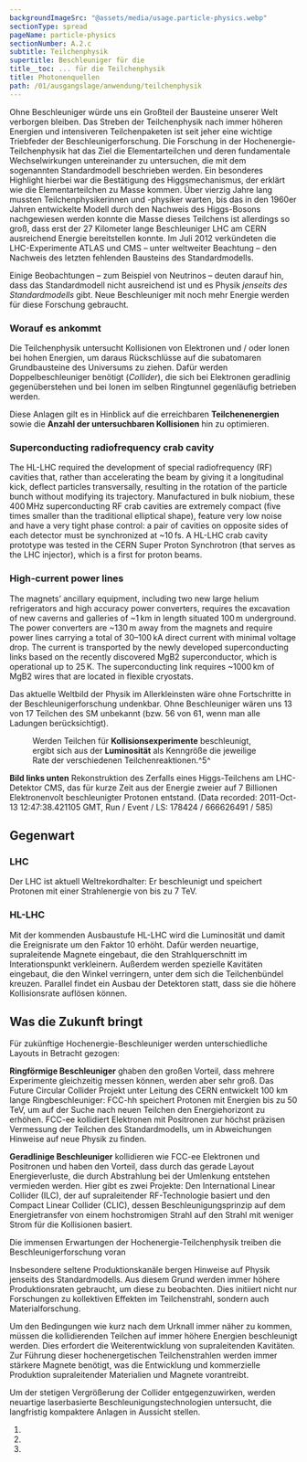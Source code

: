 ```yaml
---
backgroundImageSrc: "@assets/media/usage.particle-physics.webp"
sectionType: spread
pageName: particle-physics
sectionNumber: A.2.c
subtitle: Teilchenphysik
supertitle: Beschleuniger für die
title__toc: ... für die Teilchenphysik
title: Photonenquellen
path: /01/ausgangslage/anwendung/teilchenphysik
---
```


<div class="spread--left spread-area--intro">

Ohne Beschleuniger würde uns ein Großteil der Bausteine unserer Welt verborgen bleiben. Das Streben der Teilchenphysik nach immer höheren Energien und intensiveren Teilchenpaketen ist seit jeher eine wichtige Triebfeder der Beschleunigerforschung.
Die Forschung in der Hochenergie-Teilchenphysik hat das Ziel die Elementarteilchen und deren fundamentale Wechselwirkungen untereinander zu untersuchen, die mit dem sogenannten Standardmodell beschrieben werden. Ein besonderes Highlight hierbei war die Bestätigung des Higgsmechanismus, der erklärt wie die Elementarteilchen zu Masse kommen. Über vierzig Jahre lang mussten Teilchenphysikerinnen und -physiker warten, bis das in den 1960er Jahren entwickelte Modell durch den Nachweis des Higgs-Bosons nachgewiesen werden konnte
die Masse dieses Teilchens ist allerdings so groß, dass erst der 27 Kilometer lange Beschleuniger LHC am CERN ausreichend Energie bereitstellen konnte. Im Juli 2012 verkündeten die LHC-Experimente ATLAS und CMS – unter weltweiter Beachtung – den Nachweis des letzten fehlenden Bausteins des Standardmodells.

Einige Beobachtungen – zum Beispiel von Neutrinos – deuten darauf hin, dass das Standardmodell nicht ausreichend ist und es Physik _jenseits des Standardmodells_ gibt. Neue Beschleuniger mit noch mehr Energie werden für diese Forschung gebraucht.

### Worauf es ankommt

Die Teilchenphysik untersucht Kollisionen von Elektronen und / oder Ionen bei hohen Energien, um daraus Rückschlüsse auf die subatomaren Grundbausteine des Universums zu ziehen. Dafür werden Doppelbeschleuniger benötigt (_Collider_), die sich bei Elektronen geradlinig gegenüberstehen und bei Ionen im selben Ringtunnel gegenläufig betrieben werden.

Diese Anlagen gilt es in Hinblick auf die erreichbaren **Teilchenenergien** sowie die **Anzahl der untersuchbaren Kollisionen** hin zu optimieren.

### Superconducting radiofrequency crab cavity

The HL-LHC required the development of special radiofrequency (RF) cavities that, rather than accelerating the beam by giving it a longitudinal kick, deflect particles transversally, resulting in the rotation of the particle bunch without modifying its trajectory. Manufactured in bulk niobium, these 400 MHz superconducting RF crab cavities are extremely compact (five times smaller than the traditional elliptical shape), feature very low noise and have a very tight phase control: a pair of cavities on opposite sides of each detector must be synchronized at ~10 fs. A HL-LHC crab cavity prototype was tested in the CERN Super Proton Synchrotron (that serves as the LHC injector), which is a first for proton beams.

### High-current power lines

The magnets’ ancillary equipment, including two new large helium refrigerators and high accuracy power converters, requires the excavation of new caverns and galleries of ~1 km in length situated 100 m underground. The power converters are ~130 m away from the magnets and require power lines carrying a total of 30–100 kA direct current with minimal voltage drop. The current is transported by the newly developed superconducting links based on the recently discovered MgB2 superconductor, which is operational up to 25 K. The superconducting link requires ~1000 km of MgB2 wires that are located in flexible cryostats.

</div>

<div class="spread--left spread-area--c-3">

<progress-chart dimension="particleDiscoveries" />
<figcaption>
Das aktuelle Weltbild der Physik im Allerkleinsten wäre ohne Fortschritte in der Beschleunigerforschung undenkbar. Ohne Beschleuniger wären uns 13 von 17 Teilchen des SM unbekannt (bzw. 56 von 61, wenn man alle Ladungen berücksichtigt).
</figcaption>

<figure>
<progress-chart dimension="progress__peak_luminosity" />
<figcaption>

Werden Teilchen für **Kollisionsexperimente** beschleunigt, ergibt sich aus der **Luminosität** als Kenngröße die jeweilige Rate der verschiedenen Teilchenreaktionen.^5^

</figcaption>
</figure>

 <figcaption>

**Bild links unten**
Rekonstruktion des Zerfalls eines Higgs-Teilchens am LHC-Detektor CMS, das für kurze Zeit aus der Energie zweier auf 7 Billionen Elektronenvolt beschleunigter Protonen entstand. (Data recorded: 2011-Oct-13 12:47:38.421105 GMT, Run / Event / LS: 178424 / 666626491 / 585)

</figcaption>

</div>

<div class="spread--right spread-area--c-1">

## Gegenwart

### LHC

Der LHC ist aktuell Weltrekordhalter: Er beschleunigt und speichert Protonen mit einer Strahlenergie von bis zu 7 TeV.

### HL-LHC

Mit der kommenden Ausbaustufe HL-LHC wird die Luminosität und damit die Ereignisrate um den Faktor 10 erhöht. Dafür werden neuartige, supraleitende Magnete eingebaut, die den Strahlquerschnitt im Interationspunkt verkleinern. Außerdem werden spezielle Kavitäten eingebaut, die den Winkel verringern, unter dem sich die Teilchenbündel kreuzen. Parallel findet ein Ausbau der Detektoren statt, dass sie die höhere Kollisionsrate auflösen können.

</div>

<div class="spread--right spread-area--c-2">

## Was die Zukunft bringt

Für zukünftige Hochenergie-Beschleuniger werden unterschiedliche Layouts in Betracht gezogen:

**Ringförmige Beschleuniger** ghaben den großen Vorteil, dass mehrere Experimente gleichzeitig messen können, werden aber sehr groß. Das Future Circular Collider Projekt unter Leitung des CERN entwickelt 100 km lange Ringbeschleuniger: FCC-hh speichert Protonen mit Energien bis zu 50 TeV, um auf der Suche nach neuen Teilchen den Energiehorizont zu erhöhen. FCC-ee kollidiert Elektronen mit Positronen zur höchst präzisen Vermessung der Teilchen des Standardmodells, um in Abweichungen Hinweise auf neue Physik zu finden.

**Geradlinige Beschleuniger** kollidieren wie FCC-ee Elektronen und Positronen und haben den Vorteil, dass durch das gerade Layout Energieverluste, die durch Abstrahlung bei der Umlenkung entstehen vermieden werden. Hier gibt es zwei Projekte: Den International Linear Collider (ILC), der auf supraleitender RF-Technologie basiert und den Compact Linear Collider (CLIC), dessen Beschleunigungsprinzip auf dem Energietransfer von einem hochstromigen Strahl auf den Strahl mit weniger Strom für die Kollisionen basiert.

</div>

<div class="spread--right spread-area--c-3">

Die immensen Erwartungen der Hochenergie-Teilchenphysik treiben die Beschleunigerforschung voran

Insbesondere seltene Produktionskanäle bergen Hinweise auf Physik jenseits des Standardmodells. Aus diesem Grund werden immer höhere Produktionsraten gebraucht, um diese zu beobachten. Dies initiiert nicht nur Forschungen zu kollektiven Effekten im Teilchenstrahl, sondern auch Materialforschung.

Um den Bedingungen wie kurz nach dem Urknall immer näher zu kommen, müssen die kollidierenden Teilchen auf immer höhere Energien beschleunigt werden. Dies erfordert die Weiterentwicklung von supraleitenden Kavitäten. Zur Führung dieser hochenergetischen Teilchenstrahlen werden immer stärkere Magnete benötigt, was die Entwicklung und kommerzielle Produktion supraleitender Materialien und Magnete vorantreibt.

Um der stetigen Vergrößerung der Collider entgegenzuwirken, werden neuartige laserbasierte Beschleunigungstechnologien untersucht, die langfristig kompaktere Anlagen in Aussicht stellen.

</div>

<div class="spread--right spread-area--references">

1. <BibRef citeKey="CERN-ESU-005"/>
2. <BibRef citeKey="abdussalam_abdyukhanov_etal__2019__fcc"/>
3. <BibRef citeKey="icfa__2022__pressemitteilung"/>

</div>
